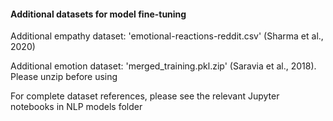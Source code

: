 #### Additional datasets for model fine-tuning

Additional empathy dataset: 'emotional-reactions-reddit.csv' (Sharma et al., 2020)

Additional emotion dataset: 'merged_training.pkl.zip' (Saravia et al., 2018). Please unzip before using

For complete dataset references, please see the relevant Jupyter notebooks in NLP models folder
